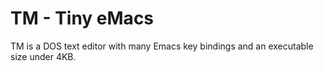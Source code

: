 # TM - Tiny eMacs

TM is a DOS text editor with many Emacs key bindings and an executable size
under 4KB.
